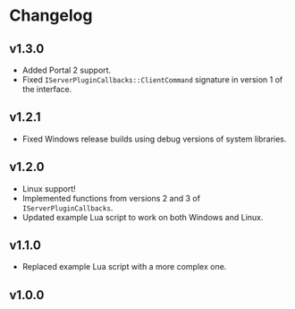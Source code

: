 # Changelog

## v1.3.0

- Added Portal 2 support.
- Fixed `IServerPluginCallbacks::ClientCommand` signature in version 1 of the interface.

## v1.2.1

- Fixed Windows release builds using debug versions of system libraries.

## v1.2.0

- Linux support!
- Implemented functions from versions 2 and 3 of `IServerPluginCallbacks`.
- Updated example Lua script to work on both Windows and Linux.

## v1.1.0

- Replaced example Lua script with a more complex one.

## v1.0.0

